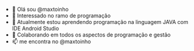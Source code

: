 - 👋 Olá sou @maxtoinho
- 👀 Interessado no ramo de programação
- 🌱 Atualmente estou aprendendo programação  na linguagem JAVA com IDE Android Studio
- 💞️ Colaborando em todos os aspectos de programação e gestão
- 📫 me encontra no @maxtoinho
